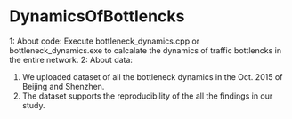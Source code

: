 # DynamicsOfBottlencks
1: About code:
Execute bottleneck_dynamics.cpp or bottleneck_dynamics.exe to calcalate the dynamics of traffic bottlencks in the entire network.
2: About data:
1) We uploaded dataset of all the bottleneck dynamics in the Oct. 2015 of Beijing and Shenzhen.
2) The dataset supports the reproducibility of the all the findings in our study.
